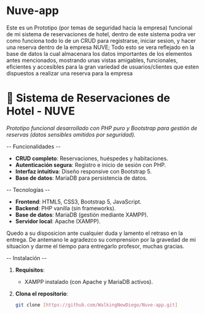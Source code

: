 # Nuve-app
Este es un Prototipo (por temas de seguridad hacia la empresa) funcional de mi sistema de reservaciones de hotel, dentro de este sistema podra ver como funciona todo lo de un CRUD para registrarse, iniciar sesion, y hacer una reserva dentro de la empresa NUVE;
Todo esto se vera reflejado en la base de datos la cual almacenara los datos importantes de los elementos antes mencionados, mostrando unas vistas amigables, funcionales, eficientes y accesibles para la gran variedad de usuarios/clientes que esten dispuestos a realizar una reserva para la empresa
# 🏨 Sistema de Reservaciones de Hotel - NUVE  

*Prototipo funcional desarrollado con PHP puro y Bootstrap para gestión de reservas (datos sensibles omitidos por seguridad).*  

-- Funcionalidades --
- **CRUD completo**: Reservaciones, huéspedes y habitaciones.  
- **Autenticación segura**: Registro e inicio de sesión con PHP.  
- **Interfaz intuitiva**: Diseño responsive con Bootstrap 5.  
- **Base de datos**: MariaDB para persistencia de datos.  

-- Tecnologías --  
- **Frontend**: HTML5, CSS3, Bootstrap 5, JavaScript.  
- **Backend**: PHP vanilla (sin frameworks).  
- **Base de datos**: MariaDB (gestión mediante XAMPP).  
- **Servidor local**: Apache (XAMPP).
  
Quedo a su disposicion ante cualquier duda y lamento el retraso en la entrega.
De antemano le agradezco su comprension por la gravedad de mi situacion y darme el tiempo para entregarlo profesor, muchas gracias.

-- Instalación -- 
1. **Requisitos**:  
   - XAMPP instalado (con Apache y MariaDB activos).  

2. **Clona el repositorio**:  
   ```bash
   git clone [https://github.com/WalkingNewDiego/Nuve-app.git]


